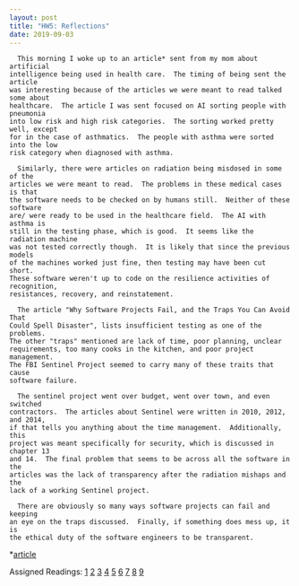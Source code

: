 ```yaml
---
layout: post
title: "HW5: Reflections"
date: 2019-09-03
---
```


      This morning I woke up to an article* sent from my mom about artificial
    intelligence being used in health care.  The timing of being sent the article 
    was interesting because of the articles we were meant to read talked some about 
    healthcare.  The article I was sent focused on AI sorting people with pneumonia 
    into low risk and high risk categories.  The sorting worked pretty well, except 
    for in the case of asthmatics.  The people with asthma were sorted into the low 
    risk category when diagnosed with asthma.
    
      Similarly, there were articles on radiation being misdosed in some of the 
    articles we were meant to read.  The problems in these medical cases is that 
    the software needs to be checked on by humans still.  Neither of these software 
    are/ were ready to be used in the healthcare field.  The AI with asthma is 
    still in the testing phase, which is good.  It seems like the radiation machine 
    was not tested correctly though.  It is likely that since the previous models 
    of the machines worked just fine, then testing may have been cut short.  
    These software weren't up to code on the resilience activities of recognition, 
    resistances, recovery, and reinstatement.
    
      The article "Why Software Projects Fail, and the Traps You Can Avoid That 
    Could Spell Disaster", lists insufficient testing as one of the problems.  
    The other "traps" mentioned are lack of time, poor planning, unclear 
    requirements, too many cooks in the kitchen, and poor project management.  
    The FBI Sentinel Project seemed to carry many of these traits that cause 
    software failure.
    
      The sentinel project went over budget, went over town, and even switched 
    contractors.  The articles about Sentinel were written in 2010, 2012, and 2014, 
    if that tells you anything about the time management.  Additionally, this 
    project was meant specifically for security, which is discussed in chapter 13 
    and 14.  The final problem that seems to be across all the software in the 
    articles was the lack of transparency after the radiation mishaps and the 
    lack of a working Sentinel project.
    
      There are obviously so many ways software projects can fail and keeping 
    an eye on the traps discussed.  Finally, if something does mess up, it is 
    the ethical duty of the software engineers to be transparent.
    
   *[article](https://www.smithsonianmag.com/innovation/will-artificial-intelligence-improve-health-care-for-everyone-180972758/?utm_source=facebook.com&utm_medium=socialmedia&fbclid=IwAR24FD7XQriiRi3WXcEwx_x-DFSfzM12auwrQt3Uh_3KH177CV-rjMSLPPA)
   
   Assigned Readings: 
   [1](http://www.cs.cofc.edu/~bowring/classes/csci%20362/docs/Therac25Accidents.html) [2](http://www.cs.cofc.edu/~bowring/classes/csci%20362/docs/The%20Radiation%20Boom%20-%20After%20Stroke%20Scans,%20Patients%20Face%20Serious%20Health%20Risks%20-%20NYTimes.com.pdf) [3](https://www.ic3.gov/media/2016/160317.aspx) [4](http://www.cs.cofc.edu/~bowring/classes/csci%20362/docs/levesonSoftwareAccidentsSpacecraft.pdf) [5](http://www.cs.cofc.edu/~bowring/classes/csci%20362/docs/SpectrumFBIcaseFileSytem.pdf) [6](http://www.washingtonpost.com/wp-dyn/content/article/2010/10/20/AR2010102006754.html) [7](https://www.pcmag.com/news/301010/years-late-and-millions-over-budget-fbis-sentinel-finally) [8](https://spectrum.ieee.org/riskfactor/computing/it/fbis-500-million-sentinel-case-management-system-still-has-major-operational-kinks-ig-reports) [9](https://www.entrepreneur.com/article/329019)
